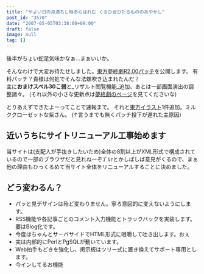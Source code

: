 ```yaml
---
title: "やよい日の月満ちし時あらはれむ くるひ合ひたるもののあやかし"
post_id: "3570"
date: "2007-05-05T03:38:00+09:00"
draft: false
image: null
tag: []
---
```



後半がちょい蛇足気味かなぁ…まぁいいか。

そんなわけで大変お待たせしました。[東方夢終劇R2.00パッチ](/!/thC/)を公開します。
有料パッチ？貴様は何処でそんな法螺吹き込まれたんだ？  
主に**おまけスペル30こ弱**と_リザルト閲覧機能_追加、あとは一部画面演出の調整諸々。
(それ以外の小さな更新点は[夢終劇のページ](/!/thC/)を見てくださいな)

とりあえずできたよーってことで速報まで。 それと[東方イラスト](/3571)1件追加。ミルククローゼットな紫さん。 (↑言うまでも無くパッチ投下が遅れた主原因)

## 近いうちにサイトリニューアル工事始めます

当サイトは(支配人が手抜きしたいため)全体の8割以上がXML形式で構成されているので一部のブラウザだと見れねーぞｺﾞﾙｧとかしばしば意見がくるので、まぁ他の理由もひっくるめて当サイト全体をリニューアルすることに決めました。

## どう変わるん？

* パッと見デザインは殆ど変わりません。寧ろ意図的に変えないようにします。
* RSS機能や各記事ごとのコメント入力機能とトラックバックを実装します。要はBlog化です。
* 今度はちゃんとサーバサイドでHTML形式に咀嚼して吐き出します。おぇ
* 実は内部的にPerlとPgSQLが動いています。
* Web拍手もどきを強化し、掲示板はツリー式に置き換えてサポート専用とします。
* 今インしてるお機能
